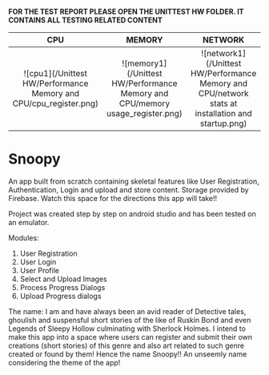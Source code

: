 **FOR THE TEST REPORT PLEASE OPEN THE UNITTEST HW FOLDER. IT CONTAINS ALL TESTING RELATED CONTENT**


| CPU | MEMORY | NETWORK | 
|:-----------------:|:---------------------:|:-----------------:| 
| ![cpu1](/Unittest HW/Performance Memory and CPU/cpu_register.png) | ![memory1](/Unittest HW/Performance Memory and CPU/memory usage_register.png) | ![network1](/Unittest HW/Performance Memory and CPU/network stats at installation and startup.png) |




# Snoopy
An app built from scratch containing skeletal features like User Registration, Authentication, Login and upload and store content. Storage provided by Firebase. Watch this space for the directions this app will take!!

Project was created step by step on android studio and has been tested on an emulator. 

Modules:

1) User Registration
2) User Login
3) User Profile
4) Select and Upload Images
5) Process Progress Dialogs 
6) Upload Progress dialogs

The name: 
I am and have always been an avid reader of Detective tales, ghoulish and suspensful short stories of the like of Ruskin Bond and even Legends of Sleepy Hollow culminating with Sherlock Holmes. I intend to make this app into a space where users can register and submit their own creations (short stories) of this genre and also art related to such genre created or found by them! Hence the name Snoopy!! An unseemly name considering the theme of the app!
